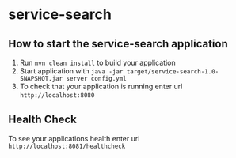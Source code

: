# service-search

How to start the service-search application
---

1. Run `mvn clean install` to build your application
1. Start application with `java -jar target/service-search-1.0-SNAPSHOT.jar server config.yml`
1. To check that your application is running enter url `http://localhost:8080`

Health Check
---

To see your applications health enter url `http://localhost:8081/healthcheck`

